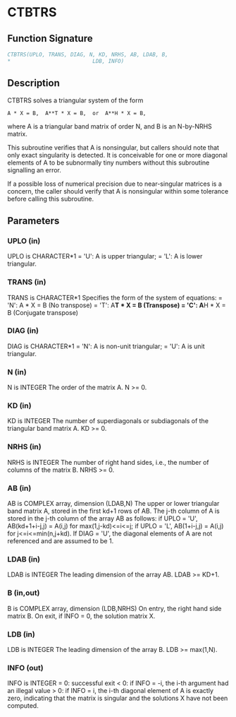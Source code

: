 # CTBTRS

## Function Signature

```fortran
CTBTRS(UPLO, TRANS, DIAG, N, KD, NRHS, AB, LDAB, B,
*                          LDB, INFO)
```

## Description


 CTBTRS solves a triangular system of the form

    A * X = B,  A**T * X = B,  or  A**H * X = B,

 where A is a triangular band matrix of order N, and B is an N-by-NRHS matrix.

 This subroutine verifies that A is nonsingular, but callers should note that only exact
 singularity is detected. It is conceivable for one or more diagonal elements of A to be
 subnormally tiny numbers without this subroutine signalling an error.

 If a possible loss of numerical precision due to near-singular matrices is a concern, the
 caller should verify that A is nonsingular within some tolerance before calling this subroutine.

## Parameters

### UPLO (in)

UPLO is CHARACTER*1 = 'U': A is upper triangular; = 'L': A is lower triangular.

### TRANS (in)

TRANS is CHARACTER*1 Specifies the form of the system of equations: = 'N': A * X = B (No transpose) = 'T': A**T * X = B (Transpose) = 'C': A**H * X = B (Conjugate transpose)

### DIAG (in)

DIAG is CHARACTER*1 = 'N': A is non-unit triangular; = 'U': A is unit triangular.

### N (in)

N is INTEGER The order of the matrix A. N >= 0.

### KD (in)

KD is INTEGER The number of superdiagonals or subdiagonals of the triangular band matrix A. KD >= 0.

### NRHS (in)

NRHS is INTEGER The number of right hand sides, i.e., the number of columns of the matrix B. NRHS >= 0.

### AB (in)

AB is COMPLEX array, dimension (LDAB,N) The upper or lower triangular band matrix A, stored in the first kd+1 rows of AB. The j-th column of A is stored in the j-th column of the array AB as follows: if UPLO = 'U', AB(kd+1+i-j,j) = A(i,j) for max(1,j-kd)<=i<=j; if UPLO = 'L', AB(1+i-j,j) = A(i,j) for j<=i<=min(n,j+kd). If DIAG = 'U', the diagonal elements of A are not referenced and are assumed to be 1.

### LDAB (in)

LDAB is INTEGER The leading dimension of the array AB. LDAB >= KD+1.

### B (in,out)

B is COMPLEX array, dimension (LDB,NRHS) On entry, the right hand side matrix B. On exit, if INFO = 0, the solution matrix X.

### LDB (in)

LDB is INTEGER The leading dimension of the array B. LDB >= max(1,N).

### INFO (out)

INFO is INTEGER = 0: successful exit < 0: if INFO = -i, the i-th argument had an illegal value > 0: if INFO = i, the i-th diagonal element of A is exactly zero, indicating that the matrix is singular and the solutions X have not been computed.

